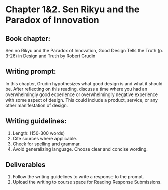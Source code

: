 # Chapter 1&2. Sen Rikyu and the Paradox of Innovation

## Book chapter:

Sen no Rikyu and the Paradox of Innovation, Good Design Tells the Truth \(p. 3-26\) in Design and Truth by Robert Grudin

## Writing prompt:

In this chapter, Grudin hypothesizes what good design is and what it should be. After reflecting on this reading, discuss a time where you had an overwhelmingly good experience or overwhelmingly negative experience with some aspect of design. This could include a product, service, or any other manifestation of design.

## Writing guidelines:

1. Length: \(150-300 words\)
2. Cite sources where applicable.
3. Check for spelling and grammar.
4. Avoid generalizing language. Choose clear and concise wording.

## Deliverables

1. Follow the writing guidelines to write a response to the prompt.
2. Upload the writing to course space for Reading Response Submissions. 



